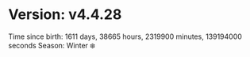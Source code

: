 # Version: v4.4.28
Time since birth: 1611 days, 38665 hours, 2319900 minutes, 139194000 seconds
Season: Winter ❄️
